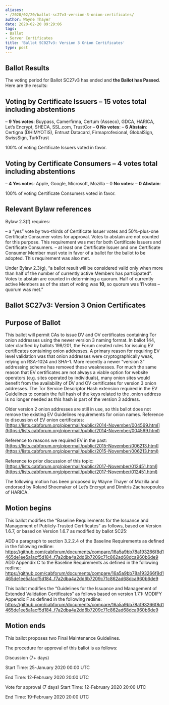 ```yaml
---
aliases:
- /2020/02/20/ballot-sc27v3-version-3-onion-certificates/
author: Wayne Thayer
date: 2020-02-20 09:29:06
tags:
- Ballot
- Server Certificates
title: 'Ballot SC027v3: Version 3 Onion Certificates'
type: post
---
```


## Ballot Results

The voting period for Ballot SC27v3 has ended and **the Ballot has Passed**. Here are the results:

## Voting by Certificate Issuers – 15 votes total including abstentions

– **9 Yes votes**: Buypass, Camerfirma, Certum (Asseco), GDCA, HARICA, Let’s Encrypt, SHECA, SSL.com, TrustCor
– **0 No votes**:
– **6 Abstain**: Certigna (DHIMYOTIS), Entrust Datacard, Firmaprofesional, GlobalSign, SwissSign, TurkTrust

100% of voting Certificate Issuers voted in favor.

## Voting by Certificate Consumers – 4 votes total including abstentions

– **4 Yes vote**s: Apple, Google, Microsoft, Mozilla
– 0 **No votes**:
– **0 Abstain**:

100% of voting Certificate Consumers voted in favor.

## Relevant Bylaw references

Bylaw 2.3(f) requires:

– a “yes” vote by two-thirds of Certificate Issuer votes and 50%-plus-one Certificate Consumer votes for approval. Votes to abstain are not counted for this purpose. This requirement was met for both Certificate Issuers and Certificate Consumers.
– at least one Certificate Issuer and one Certificate Consumer Member must vote in favor of a ballot for the ballot to be adopted. This requirement was also met.

Under Bylaw 2.3(g), “a ballot result will be considered valid only when more than half of the number of currently active Members has participated”. Votes to abstain are counted in determining a quorum. Half of currently active Members as of the start of voting was **10**, so quorum was **11** votes – quorum was met.”

## Ballot SC27v3: Version 3 Onion Certificates

## Purpose of Ballot

This ballot will permit CAs to issue DV and OV certificates containing Tor onion addresses using the newer version 3 naming format.
In ballot 144, later clarified by ballots 198/201, the Forum created rules for issuing EV certificates containing onion addresses. A primary reason for requiring EV level validation was that onion addresses were cryptographically weak, relying on RSA-1024 and SHA-1. More recently a newer “version 3” addressing scheme has removed these weaknesses. For much the same reason that EV certificates are not always a viable option for website operators (e.g. sites operated by individuals), many onion sites would benefit from the availability of DV and OV certificates for version 3 onion addresses.
The Tor Service Descriptor Hash extension required in the EV Guidelines to contain the full hash of the keys related to the .onion address is no longer needed as this hash is part of the version 3 address.

Older version 2 onion addresses are still in use, so this ballot does not remove the existing EV Guidelines requirements for onion names.
Reference to discussion of EV onion certificates: [https://lists.cabforum.org/pipermail/public/2014-November/004569.html](https://lists.cabforum.org/pipermail/public/2014-November/004569.html)

Reference to reasons we required EV in the past: [https://lists.cabforum.org/pipermail/public/2015-November/006213.html](https://lists.cabforum.org/pipermail/public/2015-November/006213.html)

Reference to prior discussion of this topic: [https://lists.cabforum.org/pipermail/public/2017-November/012451.html](https://lists.cabforum.org/pipermail/public/2017-November/012451.html)

The following motion has been proposed by Wayne Thayer of Mozilla and endorsed by Roland Shoemaker of Let’s Encrypt and Dimitris Zacharopoulos of HARICA.

## Motion begins

This ballot modifies the “Baseline Requirements for the Issuance and Management of Publicly-Trusted Certificates” as follows, based on Version 1.6.7, or based on Version 1.6.7 as modified by ballot SC25:

ADD a paragraph to section 3.2.2.4 of the Baseline Requirements as defined in the following redline: <https://github.com/cabforum/documents/compare/16a5a9bb78a193266f8d1465de1ee5a1acf5d184..f7a2dba4a2dd6b7209c71c862ad68dca960b6de9>
ADD Appendix C to the Baseline Requirements as defined in the following redline: <https://github.com/cabforum/documents/compare/16a5a9bb78a193266f8d1465de1ee5a1acf5d184..f7a2dba4a2dd6b7209c71c862ad68dca960b6de9>

This ballot modifies the “Guidelines for the Issuance and Management of Extended Validation Certificates” as follows based on version 1.7.1:
MODIFY Appendix F as defined in the following redline: <https://github.com/cabforum/documents/compare/16a5a9bb78a193266f8d1465de1ee5a1acf5d184..f7a2dba4a2dd6b7209c71c862ad68dca960b6de9>

## Motion ends

This ballot proposes two Final Maintenance Guidelines.

The procedure for approval of this ballot is as follows:

Discussion (7+ days)

Start Time: 25-January 2020 00:00 UTC

End Time: 12-February 2020 20:00 UTC

Vote for approval (7 days)
Start Time: 12-February 2020 20:00 UTC

End Time: 19-February 2020 20:00 UTC